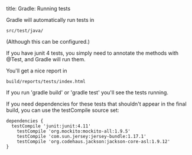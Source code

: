 title: Gradle: Running tests

Gradle will automatically run tests in

    src/test/java/

(Although this can be configured.)

If you have junit 4 tests, you simply need to annotate the methods with @Test, and Gradle will run them.

You'll get a nice report in 

    build/reports/tests/index.html

If you run 'gradle build' or 'gradle test' you'll see the tests running.

If you need dependencies for these tests that shouldn't appear in the final build, you can use the testCompile source set:

    dependencies {
      testCompile 'junit:junit:4.11'
    	testCompile 'org.mockito:mockito-all:1.9.5'
    	testCompile 'com.sun.jersey:jersey-bundle:1.17.1'
    	testCompile 'org.codehaus.jackson:jackson-core-asl:1.9.12'
    }
